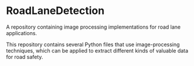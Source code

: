 # RoadLaneDetection
A repository containing image processing implementations for road lane applications.

This repository contains several Python files that use image-processing techniques, which can be applied to extract different kinds of valuable data for road safety.
